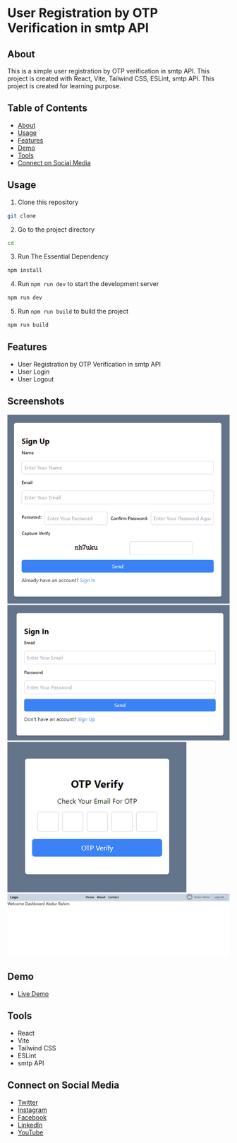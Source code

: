 # User Registration by OTP Verification in smtp API  

## About 
This is a simple user registration by OTP verification in smtp API. This project is created with React, Vite, Tailwind CSS, ESLint, smtp API. This project is created for learning purpose.

## Table of Contents
- [About](#about)
- [Usage](#usage)
- [Features](#features)
- [Demo](#demo)
- [Tools](#tools)
- [Connect on Social Media](#connect-on-social-media)


## Usage
1. Clone this repository
```bash
git clone 
```
2. Go to the project directory
```bash
cd 
```
3. Run The Essential Dependency
```bash
npm install
```
4. Run `npm run dev` to start the development server
```bash
npm run dev
```
5. Run `npm run build` to build the project
```bash
npm run build
```

## Features
- User Registration by OTP Verification in smtp API
- User Login 
- User Logout

## Screenshots 
![signUp](public/image.png)
![signIn](public/image-1.png)
![OTP Verify](public/image-2.png)
![Home](public/image-3.png)



## Demo
- [Live Demo]()


## Tools
- React
- Vite
- Tailwind CSS
- ESLint
- smtp API


## Connect on Social Media
- [Twitter](https://twitter.com/AbdurRahim4G)
- [Instagram](https://www.instagram.com/abdurrahim4g/)
- [Facebook](https://www.facebook.com/Rahim72446)
- [LinkedIn](https://www.linkedin.com/in/abdur-rahim4g/)
- [YouTube](https://youtube.com/@AbdurRahimm)




